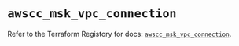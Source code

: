 # `awscc_msk_vpc_connection`

Refer to the Terraform Registory for docs: [`awscc_msk_vpc_connection`](https://registry.terraform.io/providers/hashicorp/awscc/0.70.0/docs/resources/msk_vpc_connection).
